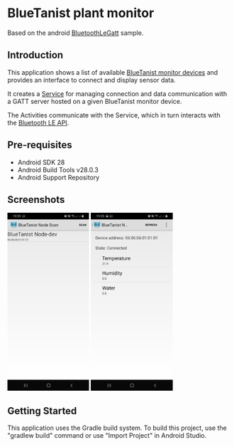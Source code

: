 
BlueTanist plant monitor
===================================

Based on the android [BluetoothLeGatt][1] sample.

[1]:https://github.com/android/connectivity-samples/tree/master/BluetoothLeGatt

Introduction
------------

This application shows a list of available [BlueTanist monitor devices][2] and provides
an interface to connect and display sensor data.

It creates a [Service][3] for managing connection and data communication with a GATT server
hosted on a given BlueTanist monitor device.

The Activities communicate with the Service, which in turn interacts with the [Bluetooth LE API][4].

[2]:https://github.com/pgils/ble_plant_monitor
[3]:http://developer.android.com/reference/android/app/Service.html
[4]:https://developer.android.com/reference/android/bluetooth/BluetoothGatt.html

Pre-requisites
--------------

- Android SDK 28
- Android Build Tools v28.0.3
- Android Support Repository

Screenshots
-------------

<img src="screenshots/1-main.png" height="400" alt="Screenshot"/> <img src="screenshots/2-detail.png" height="400" alt="Screenshot"/> 

Getting Started
---------------

This application uses the Gradle build system. To build this project, use the
"gradlew build" command or use "Import Project" in Android Studio.